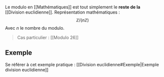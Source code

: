 Le modulo en [[Mathématiques]] est tout simplement le **reste de la** [[Division euclidienne]].
Représentation mathématiques :
$$\mathbb{Z}/(n\mathbb{Z})$$
Avec $n$ le nombre du modulo.

> Cas particulier : [[Modulo 26]]
## Exemple
Se référer à cet exemple pratique : [[Division euclidienne#Exemple|Exemple division euclidienne]]